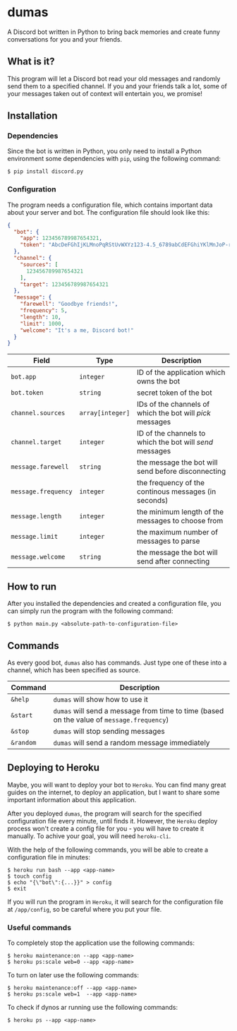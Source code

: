 # dumas

A Discord bot written in Python to bring back memories and create funny conversations for you and your friends.

## What is it?

This program will let a Discord bot read your old messages and randomly send them to a specified channel. If you and your friends talk a lot, some of your messages taken out of context will entertain you, we promise!

## Installation

### Dependencies

Since the bot is written in Python, you only need to install a Python environment some dependencies with `pip`, using the following command:

```
$ pip install discord.py
```

### Configuration

The program needs a configuration file, which contains important data about your server and bot. The configuration file should look like this:

```json
{
  "bot": {
    "app": 123456789987654321,
    "token": "AbcDeFGhIjKLMnoPqRStUvWXYz123-4.5_6789abCdEFGhiYKlMnJoP-rsT"
  },
  "channel": {
    "sources": [
      123456789987654321
    ],
    "target": 123456789987654321
  },
  "message": {
    "farewell": "Goodbye friends!",
    "frequency": 5,
    "length": 10,
    "limit": 1000,
    "welcome": "It's a me, Discord bot!"
  }
}
```

| Field             | Type           | Description                                             |
| ----------------- | -------------- | ------------------------------------------------------- |
| `bot.app`           | `integer`        | ID of the application which owns the bot                |
| `bot.token`         | `string`         | secret token of the bot                                 |
| `channel.sources`   | `array[integer]` | IDs of the channels of which the bot will _pick_ messages |
| `channel.target`    | `integer`        | ID of the channels to which the bot will _send_ messages  |
| `message.farewell`  | `string`         | the message the bot will send before disconnecting      |
| `message.frequency` | `integer`        | the frequency of the continous messages (in seconds)    |
| `message.length`    | `integer`        | the minimum length of the messages to choose from       |
| `message.limit`     | `integer`        | the maximum number of messages to parse                 |
| `message.welcome`   | `string`         | the message the bot will send after connecting          |

## How to run

After you installed the dependencies and created a configuration file, you can simply run the program with the following command:

```
$ python main.py <absolute-path-to-configuration-file>
```

## Commands

As every good bot, `dumas` also has commands. Just type one of these into a channel, which has been specified as source.

| Command   | Description                                                                                |
| --------- | ------------------------------------------------------------------------------------------ |
| `&help`   | `dumas` will show how to use it                                                            |
| `&start`  | `dumas` will send a message from time to time (based on the value of `message.frequency`)  |
| `&stop`   | `dumas` will stop sending messages                                                         |
| `&random` | `dumas` will send a random message immediately                                             |

## Deploying to Heroku

Maybe, you will want to deploy your bot to `Heroku`. You can find many great guides on the internet, to deploy an application, but I want to share some important information about this application.

After you deployed `dumas`, the program will search for the specified configuration file every minute, until finds it. However, the `Heroku` deploy process won't create a config file for you - you will have to create it manually. To achive your goal, you will need `heroku-cli`.

With the help of the following commands, you will be able to create a configuration file in minutes:

```
$ heroku run bash --app <app-name>
$ touch config
$ echo "{\"bot\":{...}}" > config
$ exit
```

If you will run the program in `Heroku`, it will search for the configuration file at `/app/config`, so be careful where you put your file.

### Useful commands

To completely stop the application use the following commands:

```
$ heroku maintenance:on --app <app-name>
$ heroku ps:scale web=0 --app <app-name>
```

To turn on later use the following commands:

```
$ heroku maintenance:off --app <app-name>
$ heroku ps:scale web=1  --app <app-name>
```

To check if dynos ar running use the following commands:

```
$ heroku ps --app <app-name>
```
